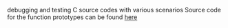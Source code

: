 debugging and testing C source codes with various scenarios
Source code for the function prototypes can be found [here](https://github.com/Dr-Virpid/alx-low_level_programming/tree/master/0x02-functions_nested_loops)
